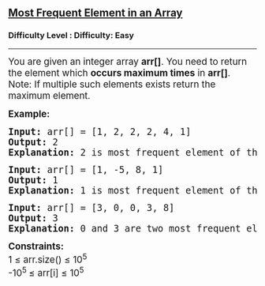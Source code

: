 <h2><a href="https://www.geeksforgeeks.org/problems/most-frequent-element-in-an-array/1?page=2&difficulty=Basic,Easy&status=unsolved&sortBy=latest">Most Frequent Element in an Array</a></h2><h3>Difficulty Level : Difficulty: Easy</h3><hr><div class="problems_problem_content__Xm_eO"><p><span style="font-size: 14pt;">You are given an integer array <strong>arr[]</strong>. You need to return the element which <strong>occurs maximum times</strong> in <strong>arr[]</strong>.</span><br><span style="font-size: 14pt;">Note: If multiple such elements exists return the maximum element.</span></p>
<p><span style="font-size: 14pt;"><strong>Example:&nbsp;</strong></span></p>
<pre><span style="font-size: 14pt;"><strong>Input:</strong> arr[] = [1, 2, 2, 2, 4, 1]<br><strong>Output: </strong>2<br><strong>Explanation: </strong>2 is most frequent element of this array with 3 occurrences.</span></pre>
<pre><span style="font-size: 14pt;"><strong>Input:</strong> arr[] = [1, -5, 8, 1]<br><strong>Output: </strong>1<br><strong>Explanation: </strong>1 is most frequent element of this array with 2 occurrences.</span></pre>
<pre><span style="font-size: 14pt;"><strong>Input:</strong> arr[] = [3, 0, 0, 3, 8]</span><br><span style="font-size: 14pt;"><strong>Output: </strong>3</span><br><span style="font-size: 14pt;"><strong>Explanation: </strong>0 and 3 are two most frequent elements of this array. 3 is the maximum, so 3 is the answer.</span></pre>
<p><span style="font-size: 14pt;"><strong>Constraints:</strong><strong><br></strong>1 ≤ arr.size() ≤ 10<sup>5</sup></span><br><span style="font-size: 14pt;">-10<sup>5 </sup>≤ arr[i] ≤ 10<sup>5</sup></span></p></div>